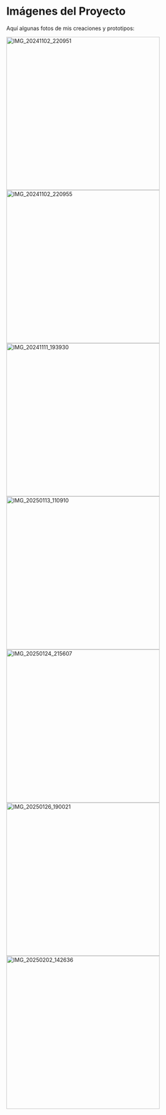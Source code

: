 # Imágenes del Proyecto

Aquí algunas fotos de mis creaciones y prototipos:

<img src="https://github.com/BissiclettaLaboratory/Project/blob/main/Project-Images/IMG_20241102_220951.jpg?raw=true" width="400" alt="IMG_20241102_220951"/>
<img src="https://github.com/BissiclettaLaboratory/Project/blob/main/Project-Images/IMG_20241102_220955.jpg?raw=true" width="400" alt="IMG_20241102_220955"/>
<img src="https://github.com/BissiclettaLaboratory/Project/blob/main/Project-Images/IMG_20241111_193930.jpg?raw=true" width="400" alt="IMG_20241111_193930"/>
<img src="https://github.com/BissiclettaLaboratory/Project/blob/main/Project-Images/IMG_20250113_110910.jpg?raw=true" width="400" alt="IMG_20250113_110910"/>
<img src="https://github.com/BissiclettaLaboratory/Project/blob/main/Project-Images/IMG_20250124_215607.jpg?raw=true" width="400" alt="IMG_20250124_215607"/>
<img src="https://github.com/BissiclettaLaboratory/Project/blob/main/Project-Images/IMG_20250126_190021.jpg?raw=true" width="400" alt="IMG_20250126_190021"/>
<img src="https://github.com/BissiclettaLaboratory/Project/blob/main/Project-Images/IMG_20250202_142636.jpg?raw=true" width="400" alt="IMG_20250202_142636"/>
